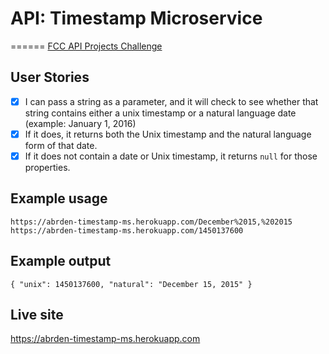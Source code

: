 # API: Timestamp Microservice
======
[FCC API Projects Challenge](http://www.freecodecamp.com/challenges/timestamp-microservice)

## User Stories
- [x] I can pass a string as a parameter, and it will check to see whether that string contains either a unix timestamp or a natural language date (example: January 1, 2016)
- [x] If it does, it returns both the Unix timestamp and the natural language form of that date.
- [x] If it does not contain a date or Unix timestamp, it returns <code>null</code> for those properties.

## Example usage
`https://abrden-timestamp-ms.herokuapp.com/December%2015,%202015`
`https://abrden-timestamp-ms.herokuapp.com/1450137600`

## Example output
`{ "unix": 1450137600, "natural": "December 15, 2015" }`

## Live site
<https://abrden-timestamp-ms.herokuapp.com>